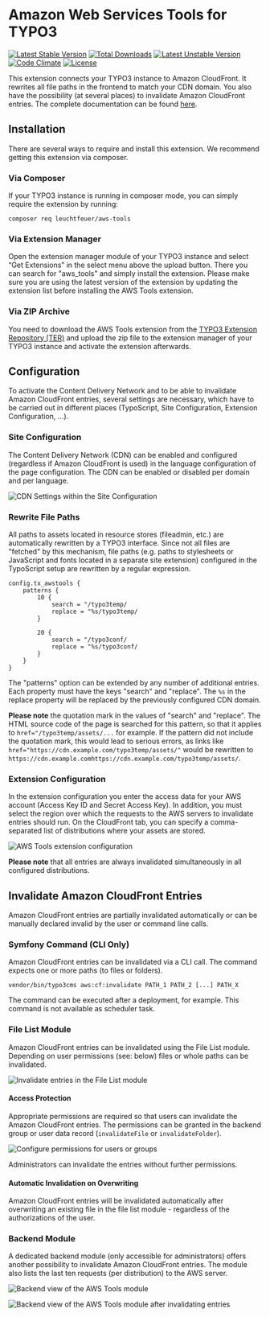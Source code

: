 Amazon Web Services Tools for TYPO3
===================================
[![Latest Stable Version](https://poser.pugx.org/leuchtfeuer/aws-tools/v/stable)](https://packagist.org/packages/leuchtfeuer/aws-tools)
[![Total Downloads](https://poser.pugx.org/leuchtfeuer/aws-tools/downloads)](https://packagist.org/packages/leuchtfeuer/aws-tools)
[![Latest Unstable Version](https://poser.pugx.org/leuchtfeuer/aws-tools/v/unstable)](https://packagist.org/packages/leuchtfeuer/aws-tools)
[![Code Climate](https://codeclimate.com/github/Leuchtfeuer/typo3-aws-tools/badges/gpa.svg)](https://codeclimate.com/github/Leuchtfeuer/typo3-aws-tools)
[![License](https://poser.pugx.org/leuchtfeuer/aws-tools/license)](https://packagist.org/packages/leuchtfeuer/aws-tools)

This extension connects your TYPO3 instance to Amazon CloudFront. It rewrites all file paths in the frontend to match your CDN
domain. You also have the possibility (at several places) to invalidate Amazon CloudFront entries.
The complete documentation can be found [here](https://docs.typo3.org/p/leuchtfeuer/aws-tools/master/en-us/).

## Installation

There are several ways to require and install this extension. We recommend getting this extension via composer.

### Via Composer

If your TYPO3 instance is running in composer mode, you can simply require the extension by running:

    composer req leuchtfeuer/aws-tools

### Via Extension Manager

Open the extension manager module of your TYPO3 instance and select “Get Extensions” in the select menu above the upload button. 
There you can search for "aws_tools" and simply install the extension. Please make sure you are using the latest version of the 
extension by updating the extension list before installing the AWS Tools extension.

### Via ZIP Archive

You need to download the AWS Tools extension from the 
[TYPO3 Extension Repository (TER)](https://extensions.typo3.org/extension/aws_tools/ "aws_tools in TER")  and upload the zip file 
to the extension manager of your TYPO3 instance and activate the extension afterwards.

## Configuration

To activate the Content Delivery Network and to be able to invalidate Amazon CloudFront entries, several settings are necessary,
which have to be carried out in different places (TypoScript, Site Configuration, Extension Configuration, ...).

### Site Configuration

The Content Delivery Network  (CDN) can be enabled and configured (regardless if Amazon CloudFront is used) in the language
configuration of the page configuration. The CDN can be enabled or disabled per domain and per language.

![CDN Settings within the Site Configuration](https://raw.githubusercontent.com/Leuchtfeuer/typo3-aws-tools/master/Documentation/Images/site-configuration.png "CDN Settings within the Site Configuration")

### Rewrite File Paths

All paths to assets located in resource stores (fileadmin, etc.) are automatically rewritten by a TYPO3 interface. Since not all
files are "fetched" by this mechanism, file paths (e.g. paths to stylesheets or JavaScript and fonts located in a separate site 
extension) configured in the TypoScript setup are rewritten by a regular expression.

```
config.tx_awstools {
    patterns {
        10 {
            search = "/typo3temp/
            replace = "%s/typo3temp/
        }

        20 {
            search = "/typo3conf/
            replace = "%s/typo3conf/
        }
    }
}
```

The "patterns" option can be extended by any number of additional entries. Each property must have the keys "search" and 
"replace". The `%s` in the replace property will be replaced by the previously configured CDN domain.

**Please note** the quotation mark in the values of "search" and "replace". The HTML source code of the page is searched for this 
pattern, so that it applies to `href="/typo3temp/assets/...` for example. If the pattern did not include the quotation mark, this 
would lead to serious errors, as links like `href="https://cdn.example.com/typo3temp/assets/"` would be rewritten to 
`https://cdn.example.comhttps://cdn.example.com/typo3temp/assets/`.

### Extension Configuration

In the extension configuration you enter the access data for your AWS account (Access Key ID and Secret Access Key). In addition, 
you must select the region over which the requests to the AWS servers to invalidate entries should run. On the CloudFront tab, 
you can specify a comma-separated list of distributions where your assets are stored.

![AWS Tools extension configuration](https://raw.githubusercontent.com/Leuchtfeuer/typo3-aws-tools/master/Documentation/Images/extension-configuration.png "AWS Tools extension configuration")

**Please note** that all entries are always invalidated simultaneously in all configured distributions. 

## Invalidate Amazon CloudFront Entries

Amazon CloudFront entries are partially invalidated automatically or can be manually declared invalid by the user or command line 
calls.

### Symfony Command (CLI Only)

Amazon CloudFront entries can be invalidated via a CLI call. The command expects one or more paths (to files or folders).

    vendor/bin/typo3cms aws:cf:invalidate PATH_1 PATH_2 [...] PATH_X

The command can be executed after a deployment, for example. This command is not available as scheduler task.

### File List Module

Amazon CloudFront entries can be invalidated using the File List module. Depending on user permissions (see: below) files or whole 
paths can be invalidated.

![Invalidate entries in the File List module](https://raw.githubusercontent.com/Leuchtfeuer/typo3-aws-tools/master/Documentation/Images/file-list.png "Invalidate entries in the File List module")

#### Access Protection

Appropriate permissions are required so that users can invalidate the Amazon CloudFront entries. The permissions can be granted in 
the backend group or user data record (`invalidateFile` or `invalidateFolder`).

![Configure permissions for users or groups](https://raw.githubusercontent.com/Leuchtfeuer/typo3-aws-tools/master/Documentation/Images/user-permissions.png "Configure permissions for users or groups")

Administrators can invalidate the entries without further permissions.

#### Automatic Invalidation on Overwriting

Amazon CloudFront entries will be invalidated automatically after overwriting an existing file in the file list module - 
regardless of the authorizations of the user.

### Backend Module

A dedicated backend module (only accessible for administrators) offers another possibility to invalidate Amazon CloudFront 
entries. The module also lists the last ten requests (per distribution) to the AWS server.

![Backend view of the AWS Tools module](https://raw.githubusercontent.com/Leuchtfeuer/typo3-aws-tools/master/Documentation/Images/backend-module.png "Backend view of the AWS Tools module")

![Backend view of the AWS Tools module after invalidating entries](https://raw.githubusercontent.com/Leuchtfeuer/typo3-aws-tools/master/Documentation/Images/backend-module-invalidation.png "Backend view of the AWS Tools module after invalidating entries")
